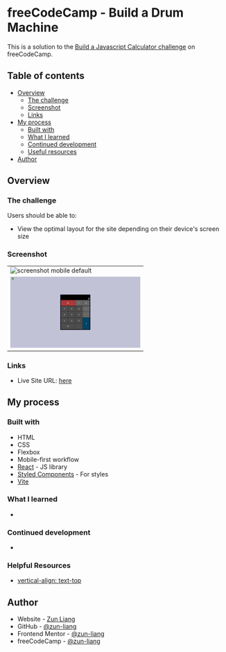 # freeCodeCamp - Build a Drum Machine

This is a solution to the [Build a Javascript Calculator challenge](https://www.freecodecamp.org/learn/front-end-development-libraries/front-end-development-libraries-projects/build-a-javascript-calculator) on freeCodeCamp.

## Table of contents

- [Overview](#overview)
  - [The challenge](#the-challenge)
  - [Screenshot](#screenshot)
  - [Links](#links)
- [My process](#my-process)
  - [Built with](#built-with)
  - [What I learned](#what-i-learned)
  - [Continued development](#continued-development)
  - [Useful resources](#useful-resources)
- [Author](#author)

## Overview

### The challenge

Users should be able to:

- View the optimal layout for the site depending on their device's screen size

### Screenshot

<table>
  <tr>
    <td>
      <img src="./public/screenshots/screenshot-mobile-default.png" alt="screenshot mobile default" style="width: 300px" />
    </td>
  </tr>
  <tr>
    <td>
      <img src="./public/screenshots/screenshot-desktop-default.png" alt="screenshot desktop default" style="width: 300px" />
    </td>
  </tr>
</table>

### Links

- Live Site URL: [here](https://zun-liang.github.io/fcc-javascript-calculator/)

## My process

### Built with

- HTML
- CSS
- Flexbox
- Mobile-first workflow
- [React](https://reactjs.org/) - JS library
- [Styled Components](https://styled-components.com/) - For styles
- [Vite](https://vitejs.dev/)

### What I learned

-

### Continued development

-

### Helpful Resources

- [vertical-align: text-top](https://developer.mozilla.org/en-US/docs/Web/CSS/vertical-align)

## Author

- Website - [Zun Liang](https://zunldev.com/)
- GitHub - [@zun-liang](https://github.com/zun-liang)
- Frontend Mentor - [@zun-liang](https://www.frontendmentor.io/profile/zun-liang)
- freeCodeCamp - [@zun-liang](https://www.freecodecamp.org/zun-liang)
